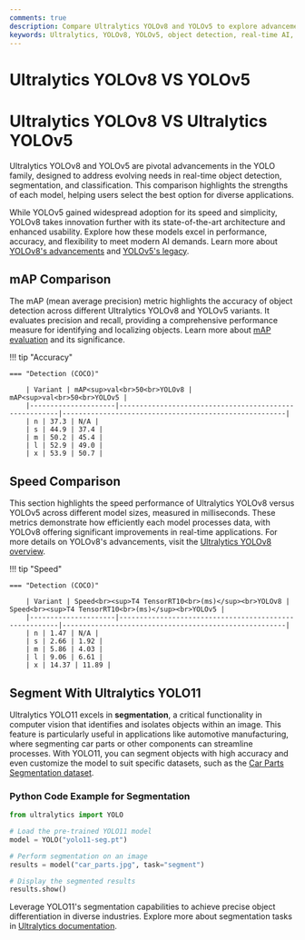 ```yaml
---
comments: true
description: Compare Ultralytics YOLOv8 and YOLOv5 to explore advancements in object detection, real-time AI, and edge AI. Discover how these state-of-the-art computer vision models differ in speed, accuracy, and versatility for various applications.
keywords: Ultralytics, YOLOv8, YOLOv5, object detection, real-time AI, edge AI, computer vision, model comparison
---
```


# Ultralytics YOLOv8 VS YOLOv5

# Ultralytics YOLOv8 VS Ultralytics YOLOv5

Ultralytics YOLOv8 and YOLOv5 are pivotal advancements in the YOLO family, designed to address evolving needs in real-time object detection, segmentation, and classification. This comparison highlights the strengths of each model, helping users select the best option for diverse applications.

While YOLOv5 gained widespread adoption for its speed and simplicity, YOLOv8 takes innovation further with its state-of-the-art architecture and enhanced usability. Explore how these models excel in performance, accuracy, and flexibility to meet modern AI demands. Learn more about [YOLOv8's advancements](https://docs.ultralytics.com/models/yolov8/) and [YOLOv5's legacy](https://github.com/ultralytics/yolov5).

## mAP Comparison

The mAP (mean average precision) metric highlights the accuracy of object detection across different Ultralytics YOLOv8 and YOLOv5 variants. It evaluates precision and recall, providing a comprehensive performance measure for identifying and localizing objects. Learn more about [mAP evaluation](https://www.ultralytics.com/glossary/mean-average-precision-map) and its significance.

!!! tip "Accuracy"

    === "Detection (COCO)"

    	| Variant | mAP<sup>val<br>50<br>YOLOv8 | mAP<sup>val<br>50<br>YOLOv5 |
    	|---------------------|-------------------------------------------------------|-------------------------------------------------------|
    	| n | 37.3 | N/A |
    	| s | 44.9 | 37.4 |
    	| m | 50.2 | 45.4 |
    	| l | 52.9 | 49.0 |
    	| x | 53.9 | 50.7 |


## Speed Comparison

This section highlights the speed performance of Ultralytics YOLOv8 versus YOLOv5 across different model sizes, measured in milliseconds. These metrics demonstrate how efficiently each model processes data, with YOLOv8 offering significant improvements in real-time applications. For more details on YOLOv8's advancements, visit the [Ultralytics YOLOv8 overview](https://docs.ultralytics.com/models/yolov8/).

!!! tip "Speed"

    === "Detection (COCO)"

    	| Variant | Speed<br><sup>T4 TensorRT10<br>(ms)</sup><br>YOLOv8 | Speed<br><sup>T4 TensorRT10<br>(ms)</sup><br>YOLOv5 |
    	|---------------------|-------------------------------------------------------|-------------------------------------------------------|
    	| n | 1.47 | N/A |
    	| s | 2.66 | 1.92 |
    	| m | 5.86 | 4.03 |
    	| l | 9.06 | 6.61 |
    	| x | 14.37 | 11.89 |

## Segment With Ultralytics YOLO11

Ultralytics YOLO11 excels in **segmentation**, a critical functionality in computer vision that identifies and isolates objects within an image. This feature is particularly useful in applications like automotive manufacturing, where segmenting car parts or other components can streamline processes. With YOLO11, you can segment objects with high accuracy and even customize the model to suit specific datasets, such as the [Car Parts Segmentation dataset](https://docs.ultralytics.com/datasets/segment/carparts-seg/).

### Python Code Example for Segmentation

```python
from ultralytics import YOLO

# Load the pre-trained YOLO11 model
model = YOLO("yolo11-seg.pt")

# Perform segmentation on an image
results = model("car_parts.jpg", task="segment")

# Display the segmented results
results.show()
```

Leverage YOLO11's segmentation capabilities to achieve precise object differentiation in diverse industries. Explore more about segmentation tasks in [Ultralytics documentation](https://docs.ultralytics.com/tasks/segment/).
